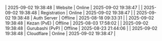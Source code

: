 | 2025-09-02 19:38:48 | Website | Online | 2025-09-02 19:38:47 |
| 2025-09-02 19:38:48 | Registration | Online | 2025-09-02 19:38:47 |
| 2025-09-02 19:38:48 | Auth Server | Offline | 2025-08-18 09:33:31 |
| 2025-09-02 19:38:48 | Kezan (PvE) | Offline | 2025-08-03 17:58:02 |
| 2025-09-02 19:38:48 | Gurubashi (PvP) | Offline | 2025-08-23 21:44:06 |
| 2025-09-02 19:38:48 | Cloudflare | Online | 2025-09-02 19:38:47 |
